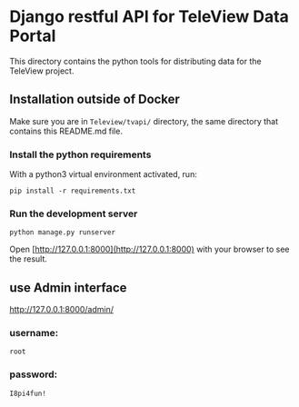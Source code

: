 # Django restful API for TeleView Data Portal

This directory contains the python tools for distributing data for the TeleView project.

## Installation outside of Docker

Make sure you are in `Teleview/tvapi/` directory, the same directory that contains 
this README.md file.

### Install the python requirements
With a python3 virtual environment activated, run:

```
pip install -r requirements.txt
```

### Run the development server
```
python manage.py runserver
```

Open [http://127.0.0.1:8000](http://127.0.0.1:8000) with your browser to see the result.

## use Admin interface
http://127.0.0.1:8000/admin/

### username:
`root`

### password:
`I8pi4fun!`
